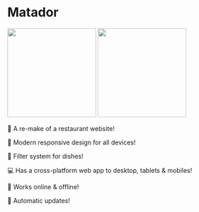 # Matador

<a href="https://restaurang-matador.netlify.app/"><img src="https://emojipedia.org/static/img/footer/use_in_browser_dark.svg" width="200"/></a> <a href="https://restaurang-matador.netlify.app/#/PWA"><img src="https://i.imgur.com/S0z63M4.png" width="200"/></a>

🍕 A re-make of a restaurant website!

📱 Modern responsive design for all devices!

🍔 Filter system for dishes!

💻 Has a cross-platform web app to desktop, tablets & mobiles!

📶 Works online & offline!

📲 Automatic updates!
